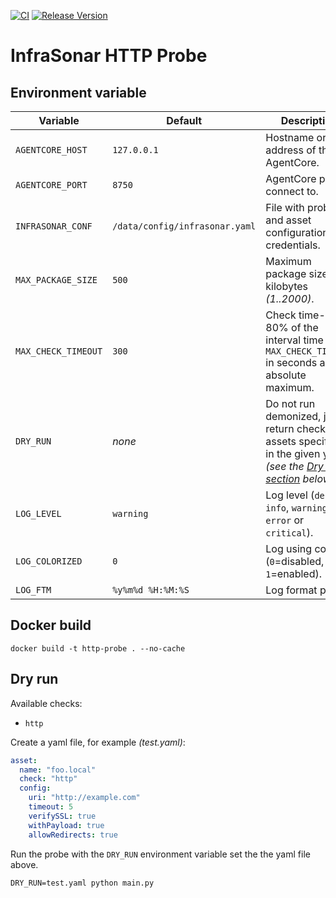 [![CI](https://github.com/infrasonar/http-probe/workflows/CI/badge.svg)](https://github.com/infrasonar/http-probe/actions)
[![Release Version](https://img.shields.io/github/release/infrasonar/http-probe)](https://github.com/infrasonar/http-probe/releases)

# InfraSonar HTTP Probe

## Environment variable

Variable            | Default                        | Description
------------------- | ------------------------------ | ------------
`AGENTCORE_HOST`    | `127.0.0.1`                    | Hostname or Ip address of the AgentCore.
`AGENTCORE_PORT`    | `8750`                         | AgentCore port to connect to.
`INFRASONAR_CONF`   | `/data/config/infrasonar.yaml` | File with probe and asset configuration like credentials.
`MAX_PACKAGE_SIZE`  | `500`                          | Maximum package size in kilobytes _(1..2000)_.
`MAX_CHECK_TIMEOUT` | `300`                          | Check time-out is 80% of the interval time with `MAX_CHECK_TIMEOUT` in seconds as absolute maximum.
`DRY_RUN`           | _none_                         | Do not run demonized, just return checks and assets specified in the given yaml _(see the [Dry run section](#dry-run) below)_.
`LOG_LEVEL`         | `warning`                      | Log level (`debug`, `info`, `warning`, `error` or `critical`).
`LOG_COLORIZED`     | `0`                            | Log using colors (`0`=disabled, `1`=enabled).
`LOG_FTM`           | `%y%m%d %H:%M:%S`              | Log format prefix.

## Docker build

```
docker build -t http-probe . --no-cache
```

## Dry run

Available checks:
- `http`

Create a yaml file, for example _(test.yaml)_:

```yaml
asset:
  name: "foo.local"
  check: "http"
  config:
    uri: "http://example.com"
    timeout: 5
    verifySSL: true
    withPayload: true
    allowRedirects: true
```

Run the probe with the `DRY_RUN` environment variable set the the yaml file above.

```
DRY_RUN=test.yaml python main.py
```